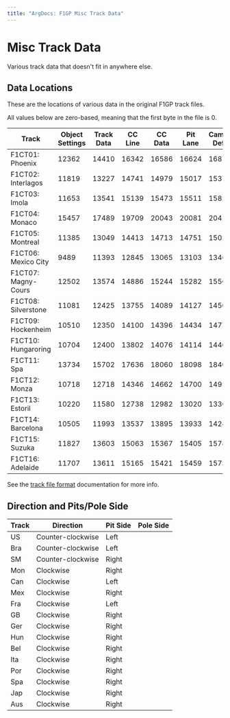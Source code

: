 ```yaml
---
title: "ArgDocs: F1GP Misc Track Data"
---
```


# Misc Track Data

Various track data that doesn't fit in anywhere else.


## Data Locations

These are the locations of various data in the original F1GP track files.

All values below are zero-based, meaning that the first byte in the file is 0.

<table class="table table-bordered table-striped table--medium">
    <thead>
        <tr>
            <th>Track</th>
            <th class="text-right">Object Settings</th>
            <th class="text-right">Track Data</th>
            <th class="text-right">CC Line</th>
            <th class="text-right">CC Data</th>
            <th class="text-right">Pit Lane</th>
            <th class="text-right">Camera Def's</th>
            <!-- TODO: CC behavior -->
            <th class="text-right">Checksum</th>
        </tr>
    </thead>
    <tbody>
        <tr>
            <td>F1CT01: Phoenix</td>
            <td class="text-right">12362</td>
            <td class="text-right">14410</td>
            <td class="text-right">16342</td>
            <td class="text-right">16586</td>
            <td class="text-right">16624</td>
            <td class="text-right">16876</td>
            <td class="text-right">16920</td>
        </tr>
        <tr>
            <td>F1CT02: Interlagos</td>
            <td class="text-right">11819</td>
            <td class="text-right">13227</td>
            <td class="text-right">14741</td>
            <td class="text-right">14979</td>
            <td class="text-right">15017</td>
            <td class="text-right">15379</td>
            <td class="text-right">15449</td>
        </tr>
        <tr>
            <td>F1CT03: Imola</td>
            <td class="text-right">11653</td>
            <td class="text-right">13541</td>
            <td class="text-right">15139</td>
            <td class="text-right">15473</td>
            <td class="text-right">15511</td>
            <td class="text-right">15825</td>
            <td class="text-right">15901</td>
        </tr>
        <tr>
            <td>F1CT04: Monaco</td>
            <td class="text-right">15457</td>
            <td class="text-right">17489</td>
            <td class="text-right">19709</td>
            <td class="text-right">20043</td>
            <td class="text-right">20081</td>
            <td class="text-right">20419</td>
            <td class="text-right">20493</td>
        </tr>
        <tr>
            <td>F1CT05: Montreal</td>
            <td class="text-right">11385</td>
            <td class="text-right">13049</td>
            <td class="text-right">14413</td>
            <td class="text-right">14713</td>
            <td class="text-right">14751</td>
            <td class="text-right">15021</td>
            <td class="text-right">15077</td>
        </tr>
        <tr>
            <td>F1CT06: Mexico City</td>
            <td class="text-right">9489</td>
            <td class="text-right">11393</td>
            <td class="text-right">12845</td>
            <td class="text-right">13065</td>
            <td class="text-right">13103</td>
            <td class="text-right">13467</td>
            <td class="text-right">13537</td>
        </tr>
        <tr>
            <td>F1CT07: Magny-Cours</td>
            <td class="text-right">12502</td>
            <td class="text-right">13574</td>
            <td class="text-right">14886</td>
            <td class="text-right">15244</td>
            <td class="text-right">15282</td>
            <td class="text-right">15564</td>
            <td class="text-right">15636</td>
        </tr>
        <tr>
            <td>F1CT08: Silverstone</td>
            <td class="text-right">11081</td>
            <td class="text-right">12425</td>
            <td class="text-right">13755</td>
            <td class="text-right">14089</td>
            <td class="text-right">14127</td>
            <td class="text-right">14501</td>
            <td class="text-right">14557</td>
        </tr>
        <tr>
            <td>F1CT09: Hockenheim</td>
            <td class="text-right">10510</td>
            <td class="text-right">12350</td>
            <td class="text-right">14100</td>
            <td class="text-right">14396</td>
            <td class="text-right">14434</td>
            <td class="text-right">14776</td>
            <td class="text-right">14830</td>
        </tr>
        <tr>
            <td>F1CT10: Hungaroring</td>
            <td class="text-right">10704</td>
            <td class="text-right">12400</td>
            <td class="text-right">13802</td>
            <td class="text-right">14076</td>
            <td class="text-right">14114</td>
            <td class="text-right">14466</td>
            <td class="text-right">14546</td>
        </tr>
        <tr>
            <td>F1CT11: Spa</td>
            <td class="text-right">13734</td>
            <td class="text-right">15702</td>
            <td class="text-right">17636</td>
            <td class="text-right">18060</td>
            <td class="text-right">18098</td>
            <td class="text-right">18406</td>
            <td class="text-right">18496</td>
        </tr>
        <tr>
            <td>F1CT12: Monza</td>
            <td class="text-right">10718</td>
            <td class="text-right">12718</td>
            <td class="text-right">14346</td>
            <td class="text-right">14662</td>
            <td class="text-right">14700</td>
            <td class="text-right">14956</td>
            <td class="text-right">15016</td>
        </tr>
        <tr>
            <td>F1CT13: Estoril</td>
            <td class="text-right">10220</td>
            <td class="text-right">11580</td>
            <td class="text-right">12738</td>
            <td class="text-right">12982</td>
            <td class="text-right">13020</td>
            <td class="text-right">13306</td>
            <td class="text-right">13364</td>
        </tr>
        <tr>
            <td>F1CT14: Barcelona</td>
            <td class="text-right">10505</td>
            <td class="text-right">11993</td>
            <td class="text-right">13537</td>
            <td class="text-right">13895</td>
            <td class="text-right">13933</td>
            <td class="text-right">14243</td>
            <td class="text-right">14325</td>
        </tr>
        <tr>
            <td>F1CT15: Suzuka</td>
            <td class="text-right">11827</td>
            <td class="text-right">13603</td>
            <td class="text-right">15063</td>
            <td class="text-right">15367</td>
            <td class="text-right">15405</td>
            <td class="text-right">15741</td>
            <td class="text-right">15797</td>
        </tr>
        <tr>
            <td>F1CT16: Adelaide</td>
            <td class="text-right">11707</td>
            <td class="text-right">13611</td>
            <td class="text-right">15165</td>
            <td class="text-right">15421</td>
            <td class="text-right">15459</td>
            <td class="text-right">15739</td>
            <td class="text-right">15797</td>
        </tr>
    </tbody>
</table>

See the [track file format](/argdocs/file-formats/track/) documentation for more info.


## Direction and Pits/Pole Side

<table class="table table-bordered table-striped table--small">
    <thead>
        <tr>
            <th>Track</th>
            <th>Direction</th>
            <th>Pit Side</th>
            <th>Pole Side</th>
        </tr>
    </thead>
    <tbody>
        <tr>
            <td>US</td>
            <td>Counter-clockwise</td>
            <td>Left</td>
            <td></td>
        </tr>
        <tr>
            <td>Bra</td>
            <td>Counter-clockwise</td>
            <td>Left</td>
            <td></td>
        </tr>
        <tr>
            <td>SM</td>
            <td>Counter-clockwise</td>
            <td>Right</td>
            <td></td>
        </tr>
        <tr>
            <td>Mon</td>
            <td>Clockwise</td>
            <td>Right</td>
            <td></td>
        </tr>
        <tr>
            <td>Can</td>
            <td>Clockwise</td>
            <td>Left</td>
            <td></td>
        </tr>
        <tr>
            <td>Mex</td>
            <td>Clockwise</td>
            <td>Right</td>
            <td></td>
        </tr>
        <tr>
            <td>Fra</td>
            <td>Clockwise</td>
            <td>Left</td>
            <td></td>
        </tr>
        <tr>
            <td>GB</td>
            <td>Clockwise</td>
            <td>Right</td>
            <td></td>
        </tr>
        <tr>
            <td>Ger</td>
            <td>Clockwise</td>
            <td>Right</td>
            <td></td>
        </tr>
        <tr>
            <td>Hun</td>
            <td>Clockwise</td>
            <td>Right</td>
            <td></td>
        </tr>
        <tr>
            <td>Bel</td>
            <td>Clockwise</td>
            <td>Right</td>
            <td></td>
        </tr>
        <tr>
            <td>Ita</td>
            <td>Clockwise</td>
            <td>Right</td>
            <td></td>
        </tr>
        <tr>
            <td>Por</td>
            <td>Clockwise</td>
            <td>Right</td>
            <td></td>
        </tr>
        <tr>
            <td>Spa</td>
            <td>Clockwise</td>
            <td>Right</td>
            <td></td>
        </tr>
        <tr>
            <td>Jap</td>
            <td>Clockwise</td>
            <td>Right</td>
            <td></td>
        </tr>
        <tr>
            <td>Aus</td>
            <td>Clockwise</td>
            <td>Right</td>
            <td></td>
        </tr>
    </tbody>
</table>

